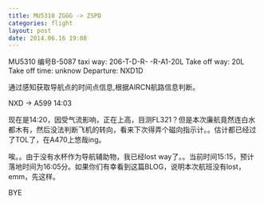 ```yaml
---
title: MU5310 ZGGG -> ZSPD
categories: flight
layout: post
date: 2014.06.16 19:08
---
```

MU5310 编号B-5087
taxi way: 206-T-D-R-
-R-A1-20L
Take off way: 20L
Take off time: unknow
Departure: NXD1D

通过感知获取导航点的时间点信息,根据AIRCN航路信息判断。

NXD -> A599  14:03

现在是14:20，因受气流影响，正在上高，目测FL321？但是本次廉航竟然连白水都木有，然后没法判断飞机的转向，看来下次得弄个磁向指示计。。估计都已经过了TOL了，在A470上悠哉ing。

唉。。由于没有水杯作为导航辅助物，我已经lost way了。。当前时间15:15，预计落地时间为16:05分。如果你们有幸看到这篇BLOG，说明本次航班没有lost，emm，先这样。

BYE
